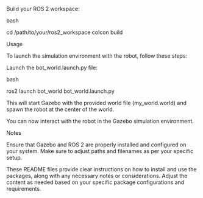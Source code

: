 Build your ROS 2 workspace:

bash

cd /path/to/your/ros2_workspace
colcon build

Usage

To launch the simulation environment with the robot, follow these steps:

Launch the bot_world.launch.py file:

bash

ros2 launch bot_world bot_world.launch.py

This will start Gazebo with the provided world file (my_world.world) and spawn the robot at the center of the world.

You can now interact with the robot in the Gazebo simulation environment.

Notes

Ensure that Gazebo and ROS 2 are properly installed and configured on your system.
Make sure to adjust paths and filenames as per your specific setup.
    
    
These README files provide clear instructions on how to install and use the packages, along with any necessary notes or considerations. Adjust the content as needed based on your specific package configurations and requirements.


